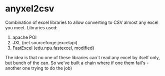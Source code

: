# anyxel2csv
Combination of excel libraries to allow converting to CSV almost any excel you meet.
Libraries used:
1) apache POI
2) JXL (net.sourceforge.jexcelapi)
3) FastExcel (edu.npu.fastexcel, modified)

The idea is that no one of these libraries can`t read any excel by itself only, 
but bunch of the can. So we've built a chain where if one them fail's - another one 
trying to do the job)